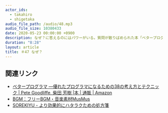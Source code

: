 ```yaml
---
actor_ids:
  - takahiro
  - shigetaka
audio_file_path: /audio/48.mp3
audio_file_size: 10380433
date: 2020-05-23 00:00:00 +0900
description: なぜ？に答えるのにはパワーがいる。質問が散りばめられた本「ベタープログラマ」。書くことが思考を強制する。言葉にすれば間違った時に気づくことができる。言葉にしない限り間違いに気づかない。
duration: "8:28"
layout: article 
title: ＃47 なぜ？
---
```


## 関連リンク

- [ベタープログラマ ―優れたプログラマになるための38の考え方とテクニック | Pete Goodliffe, 柴田 芳樹 |本 | 通販 | Amazon](https://www.amazon.co.jp/dp/4873118204)
- [BGM：フリーBGM・音楽素材MusMus](http://musmus.main.jp/)
- [SOREKIYU - より効果的にハタラクための処方箋](https://sorekiyu.jp)
